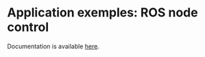 # Application exemples: ROS node control

Documentation is available [here](https://docs.niryo.com/applications/ned/source/tutorials/control_ned_ros_node_joystick).